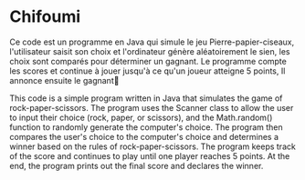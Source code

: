 # Chifoumi
Ce code est un programme en Java qui simule le jeu Pierre-papier-ciseaux, l'utilisateur saisit son choix et l'ordinateur génère aléatoirement le sien, les choix sont comparés pour déterminer un gagnant. Le programme compte les scores et continue à jouer jusqu'à ce qu'un joueur atteigne 5 points, Il annonce ensuite le gagnant🥳


This code is a simple program written in Java that simulates the game of rock-paper-scissors. The program uses the Scanner class to allow the user to input their choice (rock, paper, or scissors), and the Math.random() function to randomly generate the computer's choice. The program then compares the user's choice to the computer's choice and determines a winner based on the rules of rock-paper-scissors. The program keeps track of the score and continues to play until one player reaches 5 points. At the end, the program prints out the final score and declares the winner.
